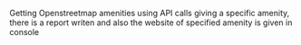Getting Openstreetmap amenities using API calls
giving a specific amenity, there is a report writen and also the website of specified amenity is given in console